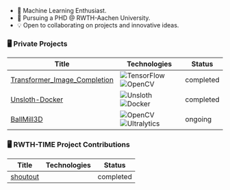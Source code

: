 * 👀 Machine Learning Enthusiast.
* 📖 Pursuing a PHD @ RWTH-Aachen University.
* 💡 Open to collaborating on projects and innovative ideas.

### 🖥️ Private Projects 

| Title         | Technologies  | Status|
| ------------- |-------------  | ----- |
|[Transformer_Image_Completion](https://github.com/LukasBeckers/Transformer_Image_Completion "A self-coded transformer in tensorflow to complete MNIST images autoregressively.")     |![TensorFlow](https://img.shields.io/badge/TensorFlow-black?style=flat-square&logo=tensorflow) ![OpenCV](https://img.shields.io/badge/OpenCV-black?style=flat-square&logo=opencv) | completed |
|[Unsloth-Docker](https://github.com/LukasBeckers/Unsloth-Docker "Dockerized Unsloth deployment!")|![Unsloth](https://img.shields.io/badge/Unsloth-black?style=flat-square&logo=unsloth) ![Docker](https://img.shields.io/badge/Docker-black?style=flat-square&logo=docker)| completed |
|[BallMill3D](https://github.com/LukasBeckers/BallMill3D "Triangulation of ball movements inside a mixermill using highspeed videos and epipolar geometry!")|![OpenCV](https://img.shields.io/badge/OpenCV-black?style=flat-square&logo=opencv)  ![Ultralytics](https://img.shields.io/badge/Ultralytics-black?style=flat-square&logo=ultralytics)| ongoing |

### 🖥️ RWTH-TIME Project Contributions


| Title         | Technologies  | Status|
| ------------- |-------------  | ----- |
|[shoutout](https://github.com/RWTH-TIME/shoutout "Transcription and diarization tool.")     || completed |
